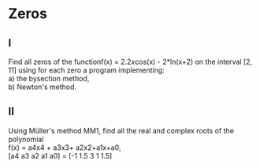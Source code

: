 # Zeros

## I
Find all zeros of the functionf(x) = 2.2*x*cos(x) - 2*ln(x+2)
on the interval [2, 11] using for each zero a program implementing:\
a) the bysection method,\
b) Newton's method. 

## II 
Using Müller's method MM1, find all the real and complex roots of the polynomial \
f(x) = a4x4 + a3x3+ a2x2+a1x+a0,  \
[a4 a3 a2 a1 a0] = [-1 1.5 3 1 1.5]